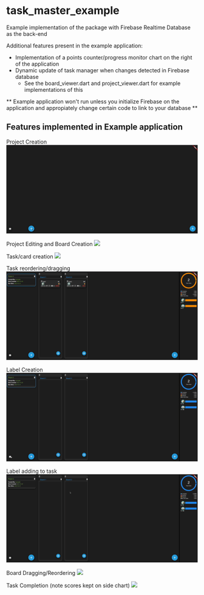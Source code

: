 # task_master_example

Example implementation of the package with Firebase Realtime Database as the back-end

Additional features present in the example application:
- Implementation of a points counter/progress monitor chart on the right of the application
- Dynamic update of task manager when changes detected in Firebase database
    - See the board_viewer.dart and project_viewer.dart for example implementations of this

** Example application won't run unless you initialize Firebase on the application and appropiately change certain code to link to your database **


## Features implemented in Example application

Project Creation
![](../docs/Project%20Creation.gif)

Project Editing and Board Creation
![](../docs/Project%20Editing%20and%20Board%20Creation.gif)

Task/card creation
![](../docs/Card%20Creation.gif)

Task reordering/dragging
![](../docs/Card%20Drag.gif)

Label Creation
![](../docs/Label%20Creation%20and%20Update.gif)

Label adding to task
![](../docs/Adding%20label%20to%20card.gif)

Board Dragging/Reordering
![](../docs/Board%Drag.gif)

Task Completion (note scores kept on side chart)
![](../docs/Task%Completion.gif)

